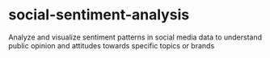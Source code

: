 # social-sentiment-analysis



Analyze and visualize sentiment patterns in social media data to understand public opinion and attitudes towards specific topics or brands  
